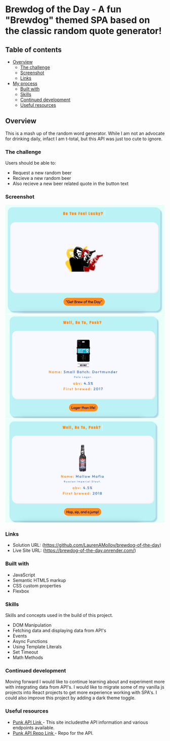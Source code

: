# Brewdog of the Day - A fun "Brewdog" themed SPA based on the classic random quote generator!

## Table of contents

- [Overview](#overview)
  - [The challenge](#the-challenge)
  - [Screenshot](#screenshot)
  - [Links](#links)
- [My process](#my-process)
  - [Built with](#built-with)
  - [Skills](#skills)
  - [Continued development](#continued-development)
  - [Useful resources](#useful-resources)

## Overview

This is a mash up of the random word generator. While I am not an advocate for drinking daily, infact I am t-total, but this API was just too cute to ignore. 

### The challenge

Users should be able to:

- Request a new random beer
- Recieve a new random beer
- Also recieve a new beer related quote in the button text

### Screenshot

![](brew-dog1.png)
![](brew-dog2.png)
![](brew-dog3.png)

### Links

- Solution URL: (https://github.com/LaurenAMolloy/brewdog-of-the-day)
- Live Site URL: (https://brewdog-of-the-day.onrender.com/)

### Built with

- JavaScript
- Semantic HTML5 markup
- CSS custom properties
- Flexbox

### Skills

Skills and concepts used in the build of this project. 
- DOM Manipulation
- Fetching data and displaying data from API's
- Events
- Async Functions
- Using Template Literals
- Set Timeout
- Math Methods

### Continued development

Moving forward I would like to continue learning about and experiment more with integrating data from API's. I would like to migrate some of my vanilla js projects into React projects to get more experience working with SPA's. I could also improve this project by adding a dark theme toggle.

### Useful resources

- [Punk API Link ](https://www.freepublicapis.com/punkapi) - This site includesthe API information and various endpoints available.
- [Punk API Repo Link ](https://github.com/alxiw/punkapi?ref=freepublicapis.com) - Repo for the API.






